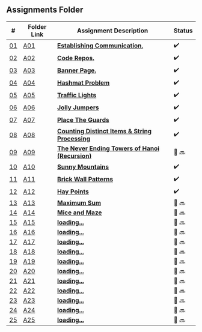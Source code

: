## Assignments Folder

|                                                  #                                                   | Folder Link                                                                                           | Assignment Description                                                                                                        | Status |
| :--------------------------------------------------------------------------------------------------: | ----------------------------------------------------------------------------------------------------- | ----------------------------------------------------------------------------------------------------------------------------- | ------ |
| [01](https://docs.google.com/spreadsheets/d/1jAkhTTA8b8BxF5ckkyct44jOz8PNmREB9QxGERVDSeY/edit#gid=0) | [A01](https://docs.google.com/spreadsheets/d/1jAkhTTA8b8BxF5ckkyct44jOz8PNmREB9QxGERVDSeY/edit#gid=0) | [**Establishing Communication.**](https://docs.google.com/spreadsheets/d/1jAkhTTA8b8BxF5ckkyct44jOz8PNmREB9QxGERVDSeY/edit#gid=0)          |:heavy_check_mark: |
| [02](https://github.com/LoicKonan/4883-PT-Konan/tree/master/Assignments) | [A02](https://github.com/LoicKonan/4883-PT-Konan/tree/master/Assignments)                             | [**Code Repos.**](https://github.com/LoicKonan/4883-PT-Konan/tree/master/Assignments)                                                          | :heavy_check_mark: |
| [03](./A03) | [A03](./A03) | [**Banner Page.**](A03)                | :heavy_check_mark: |
| [04](./A04) | [A04](./A04) | [**Hashmat Problem**](A04)             | :heavy_check_mark: |
| [05](./A05) | [A05](./A05) | [**Traffic Lights**](A05)              | :heavy_check_mark: |
| [06](./A06) | [A06](./A06) | [**Jolly Jumpers**](A06)               | :heavy_check_mark: |
| [07](./A07) | [A07](./A07) | [**Place The Guards**](A07)            | :heavy_check_mark: |
| [08](./A08) | [A08](./A08) | [**Counting Distinct Items & String Processing**](A08)|:heavy_check_mark:|
| [09](./A09) | [A09](./A09) | [**The Never Ending Towers of Hanoi (Recursion)**](A09)            | 🔴 🔜 |
| [10](./A10) | [A10](./A10) | [**Sunny Mountains**](A10)      | :heavy_check_mark:  |
| [11](./A11) | [A11](./A11) | [**Brick Wall Patterns**](A11)  | :heavy_check_mark:  |
| [12](./A12) | [A12](./A12) | [**Hay Points**](A12)           | :heavy_check_mark:  |
| [13](./A13) | [A13](./A13) | [**Maximum Sum**](A13)          | 🔴 🔜 |
| [14](./A14) | [A14](./A14) | [**Mice and Maze**](A14)           | 🔴 🔜 |
| [15](./A15) | [A15](./A15) | [**loading...**](A15)           | 🔴 🔜 |
| [16](./A15) | [A16](./A16) | [**loading...**](A16)           | 🔴 🔜 |
| [17](./A15) | [A17](./A17) | [**loading...**](A17)           | 🔴 🔜 |
| [18](./A15) | [A18](./A18) | [**loading...**](A18)           | 🔴 🔜 |
| [19](./A15) | [A19](./A19) | [**loading...**](A19)           | 🔴 🔜 |
| [20](./A15) | [A20](./A20) | [**loading...**](A20)           | 🔴 🔜 |
| [21](./A15) | [A21](./A21) | [**loading...**](A21)           | 🔴 🔜 |
| [22](./A15) | [A22](./A22) | [**loading...**](A22)           | 🔴 🔜 |
| [23](./A15) | [A23](./A23) | [**loading...**](A23)           | 🔴 🔜 |
| [24](./A15) | [A24](./A24) | [**loading...**](A24)           | 🔴 🔜 |
| [25](./A15) | [A25](./A25) | [**loading...**](A25)           | 🔴 🔜 |
